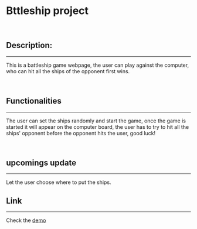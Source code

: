 # Bttleship project

<br/>

## Description:
---
This is a battleship game webpage, the user can play against the computer, who can hit all the ships of the opponent first wins.

<br/>

## Functionalities
---
The user can set the ships randomly and start the game, once the game is started it will appear on the computer board, the user has to try to hit all the ships' opponent before the opponent hits the user, good luck!

<br />

## upcomings update
---
Let the user choose where to put the ships.

## Link
---
Check the [demo]( https://gl-cardillo.github.io/Battleship/) 

